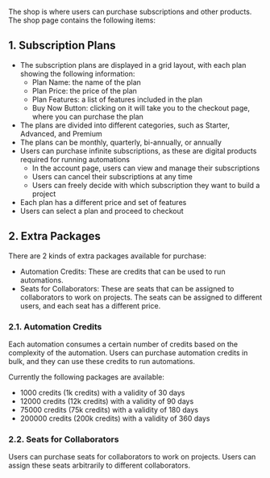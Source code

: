 The shop is where users can purchase subscriptions and other products. The shop page contains the following items:

## 1. Subscription Plans

- The subscription plans are displayed in a grid layout, with each plan showing the following information:
    - Plan Name: the name of the plan
    - Plan Price: the price of the plan
    - Plan Features: a list of features included in the plan
    - Buy Now Button: clicking on it will take you to the checkout page, where you can purchase the plan
- The plans are divided into different categories, such as Starter, Advanced, and Premium
- The plans can be monthly, quarterly, bi-annually, or annually
- Users can purchase infinite subscriptions, as these are digital products required for running automations
  - In the account page, users can view and manage their subscriptions
  - Users can cancel their subscriptions at any time
  - Users can freely decide with which subscription they want to build a project
- Each plan has a different price and set of features
- Users can select a plan and proceed to checkout
   
## 2. Extra Packages

There are 2 kinds of extra packages available for purchase:
    
* Automation Credits: These are credits that can be used to run automations.
* Seats for Collaborators: These are seats that can be assigned to collaborators to work on projects. The seats can be assigned to different users, and each seat has a different price.

### 2.1. Automation Credits

Each automation consumes a certain number of credits based on the complexity of the automation. Users can purchase automation credits in bulk, and they can use these credits to run automations.

Currently the following packages are available:

- 1000 credits (1k credits) with a validity of 30 days
- 12000 credits (12k credits) with a validity of 90 days
- 75000 credits (75k credits) with a validity of 180 days
- 200000 credits (200k credits) with a validity of 360 days



### 2.2. Seats for Collaborators

Users can purchase seats for collaborators to work on projects. Users can assign these seats arbitrarily to different collaborators.
